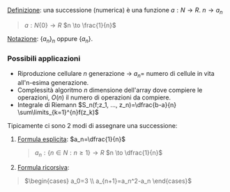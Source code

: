 <u>Definizione</u>: una successione (numerica) è una funzione
$a:N \to R$.
$n \to a_n$

> $a:N\{0\} \to R$
> $n \to \frac{1}{n}$

<u>Notazione</u>: $\{a_n\}_n$ oppure $\{a_n\}$.

### Possibili applicazioni
- Riproduzione cellulare
	$n$ generazione -> $a_n$= numero di cellule in vita all'n-esima generazione.
- Complessità algoritmo
	$n$ dimensione dell'array dove compiere le operazioni, $O(n)$ il numero di operazioni da compiere.
- Integrale di Riemann
	$S_n(f;z_1, ..., z_n)=\dfrac{b-a}{n} \sum\limits_{k=1}^{n}f(z_k)$

Tipicamente ci sono 2 modi di assegnare una successione:
1. <u>Formula esplicita</u>: $a_n=\dfrac{1}{n}$
	>$a_n:\{n \in N:n \geq 1\} \to R$
	$n \to \dfrac{1}{n}$
2. <u>Formula ricorsiva</u>: 
> $\begin{cases} a_0=3 \\ a_{n+1}=a_n^2-a_n \end{cases}$ 


